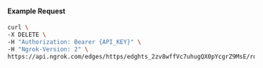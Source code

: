<!-- Code generated for API Clients. DO NOT EDIT. -->

#### Example Request

```bash
curl \
-X DELETE \
-H "Authorization: Bearer {API_KEY}" \
-H "Ngrok-Version: 2" \
https://api.ngrok.com/edges/https/edghts_2zv8wffVc7uhugQX0pYcgrZ9MsE/routes/edghtsrt_2zv8wZkfxaqQWqt47yfjSfAiqFU/webhook_verification
```
